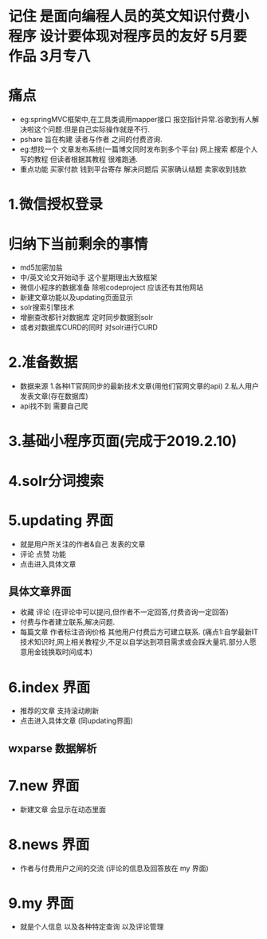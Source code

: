 # 记住 是面向编程人员的英文知识付费小程序 设计要体现对程序员的友好  5月要作品 3月专八

# 痛点
- eg:springMVC框架中,在工具类调用mapper接口 报空指针异常.谷歌到有人解决啦这个问题.但是自己实际操作就是不行.
- pshare 旨在构建 读者与作者 之间的付费咨询.
- eg:想找一个 文章发布系统(一篇博文同时发布到多个平台) 网上搜索  都是个人写的教程 但读者根据其教程 很难跑通. 
- 重点功能 买家付款 钱到平台寄存 解决问题后 买家确认结题 卖家收到钱款
# 1.微信授权登录 

# 归纳下当前剩余的事情
- md5加密加盐
- 中/英文论文开始动手  这个星期理出大致框架
- 微信小程序的数据准备 除啦codeproject 应该还有其他网站
- 新建文章功能以及updating页面显示
- solr搜索引擎技术
- 增删查改都针对数据库  定时同步数据到solr
- 或者对数据库CURD的同时 对solr进行CURD
# 2.准备数据 
- 数据来源 1.各种IT官网同步的最新技术文章(用他们官网文章的api) 2.私人用户发表文章(存在数据库)
- api找不到 需要自己爬

# 3.基础小程序页面(完成于2019.2.10)

# 4.solr分词搜索


# 5.updating 界面
- 就是用户所关注的作者&自己 发表的文章
- 评论 点赞 功能
- 点击进入具体文章

## 具体文章界面
- 收藏 评论 (在评论中可以提问,但作者不一定回答,付费咨询一定回答)
- 付费与作者建立联系,解决问题.
- 每篇文章 作者标注咨询价格  其他用户付费后方可建立联系.
(痛点1:自学最新IT技术知识时,网上相关教程少,不足以自学达到项目需求或会踩大量坑.部分人愿意用金钱换取时间成本)

# 6.index 界面
- 推荐的文章 支持滚动刷新
- 点击进入具体文章 (同updating界面)

## wxparse 数据解析

# 7.new 界面
- 新建文章 会显示在动态里面

# 8.news 界面 
- 作者与付费用户之间的交流   (评论的信息及回答放在 my 界面)

# 9.my 界面
- 就是个人信息 以及各种特定查询 以及评论管理
